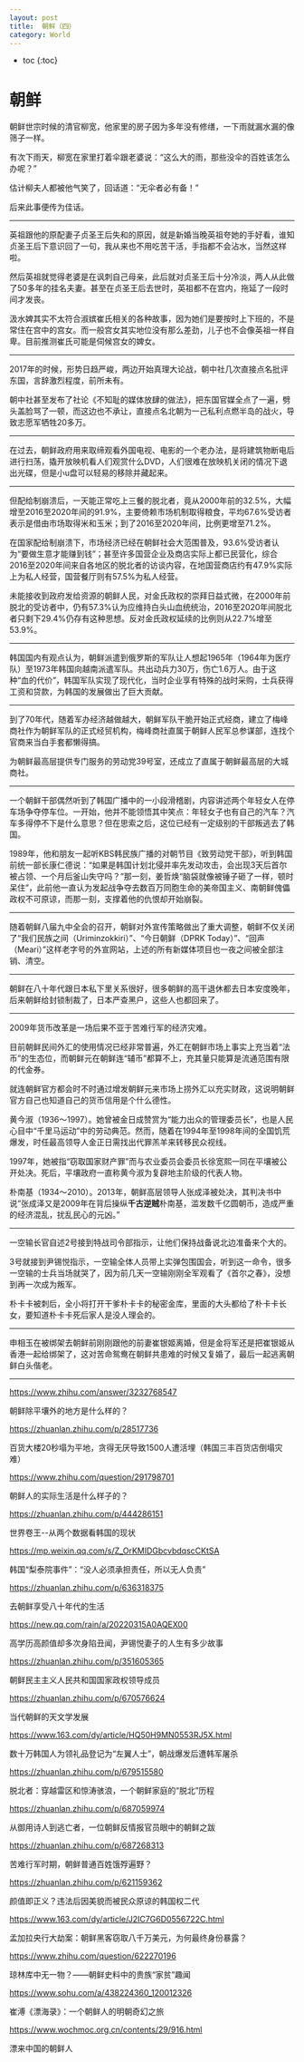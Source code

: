 ```yaml
---
layout: post
title:  朝鲜（四）
category: World 
---
```


* toc
{:toc}

# 朝鲜

朝鲜世宗时候的清官柳宽，他家里的房子因为多年没有修缮，一下雨就漏水漏的像筛子一样。

有次下雨天，柳宽在家里打着伞跟老婆说：“这么大的雨，那些没伞的百姓该怎么办呢？”

估计柳夫人都被他气笑了，回话道：“无伞者必有备！”

后来此事便传为佳话。

---

英祖跟他的原配妻子贞圣王后失和的原因，就是新婚当晚英祖夸她的手好看，谁知贞圣王后下意识回了一句，我从来也不用吃苦干活，手指都不会沾水，当然这样啦。

然后英祖就觉得老婆是在讽刺自己母亲，此后就对贞圣王后十分冷淡，两人从此做了50多年的挂名夫妻。甚至在贞圣王后去世时，英祖都不在宫内，拖延了一段时间才发丧。

汲水婢其实不太符合淑嫔崔氏相关的各种故事，因为她们是要按时上下班的，不是常住在宫中的宫女。而一般宫女其实地位没有那么差劲，儿子也不会像英祖一样自卑。目前推测崔氏可能是伺候宫女的婢女。

---

2017年的时候，形势日趋严峻，两边开始真理大论战，朝中社几次直接点名批评东国，言辞激烈程度，前所未有。

朝中社甚至发布了社论《不知耻的媒体放肆的做法》，把东国官媒全点了一遍，劈头盖脸骂了一顿，而这边也不承让，直接点名北朝为一己私利点燃半岛的战火，导致志愿军牺牲20多万。

---

在过去，朝鲜政府用来取缔观看外国电视、电影的一个老办法，是将建筑物断电后进行扫荡，撬开放映机看人们观赏什么DVD，人们很难在放映机关闭的情况下退出光碟，但是小u盘可以轻易的移除并藏起来。

---

但配给制崩溃后，一天能正常吃上三餐的脱北者，竟从2000年前的32.5%，大幅增至2016至2020年间的91.9%，主要倚赖市场机制取得粮食，平均67.6%受访者表示是借由市场取得米和玉米；到了2016至2020年间，比例更增至71.2%。

在国家配给制崩溃下，市场经济已经在朝鲜社会大范围普及，93.6%受访者认为“要做生意才能赚到钱”；甚至许多国营企业及商店实际上都已民营化，综合2016至2020年间来自各地区的脱北者的访谈内容，在地国营商店约有47.9%实际上为私人经营，国营餐厅则有57.5%为私人经营。

未能接收到政府发给资源的朝鲜人民，对金氏政权的崇拜日益式微，在2000年前脱北的受访者中，仍有57.3%认为应维持白头山血统统治，2016至2020年间脱北者只剩下29.4%仍存有这种思想。反对金氏政权延续的比例则从22.7%增至53.9%。

---

韩国国内有观点认为，朝鲜派遣到俄罗斯的军队让人想起1965年（1964年为医疗队）至1973年韩国向越南派遣军队。共出动兵力30万，伤亡1.6万人。由于这种“血的代价”，韩国军队实现了现代化，当时企业享有特殊的战时采购，士兵获得工资和贷款，为韩国的发展做出了巨大贡献。

---

到了70年代，随着军办经济越做越大，朝鲜军队干脆开始正式经商，建立了梅峰商社作为朝鲜军队的正式经贸机构，梅峰商社直属于朝鲜人民军总参谋部，连找个官商来当白手套都懒得搞。

为朝鲜最高层提供专门服务的劳动党39号室，还成立了直属于朝鲜最高层的大城商社。

---

一个朝鲜干部偶然听到了韩国广播中的一小段滑稽剧，内容讲述两个年轻女人在停车场争夺停车位。一开始，他并不能领悟其中笑点：年轻女子也有自己的汽车？汽车多得停不下是什么意思？但在思索之后，这位已经有一定级别的干部叛逃去了韩国。

1989年，他和朋友一起听KBS韩民族广播的对朝节目《致劳动党干部》，听到韩国前统一部长康仁德说：“如果是韩国计划北侵并率先发动攻击，会出现3天后首尔被占领、一个月后釜山失守吗？”那一刻，姜哲焕“脑袋就像被锤子砸了一样，顿时呆住”，此前他一直认为发起战争夺去数百万同胞生命的美帝国主义、南朝鲜傀儡政权不可原谅，而那一刻，支撑着他的仇恨却开始崩裂。

---

随着朝鲜八届九中全会的召开，朝鲜对外宣传策略做出了重大调整，朝鲜不仅关闭了“我们民族之间（Uriminzokkiri）”、“今日朝鲜（DPRK Today）”、“回声（Meari）”这样老字号的外宣网站，上述的所有新媒体项目也一夜之间被全部注销、清空。

---

朝鲜在八十年代跟日本私下里关系很好，很多朝鲜的高干退休都去日本安度晚年，后来朝鲜给封锁制裁了，日本严查黑户，这些人也都回来了。

---

2009年货币改革是一场后果不亚于苦难行军的经济灾难。

目前朝鲜民间外汇的使用情况已经非常普遍，外汇在朝鲜市场上事实上充当着“法币”的生态位，而朝鲜元在朝鲜连“辅币”都算不上，充其量只能算是流通范围有限的代金券。

就连朝鲜官方都会时不时通过增发朝鲜元来市场上捞外汇以充实财政，这说明朝鲜官方自己也知道自己的货币信用是个什么德性。

黄今淑（1936～1997）。她曾被金日成赞赏为“能力出众的管理委员长”，也是人民心目中“千里马运动”中的劳动典范。然而，随着在1994年至1998年间的全国饥荒爆发，时任最高领导人金正日需找出代罪羔羊来转移民众视线。

1997年，她被指“窃取国家财产罪”而与农业委员会委员长徐宽熙一同在平壤被公开处决。死后，平壤政府一直称黄今淑为复辟地主阶级的代表人物。

朴南基（1934～2010）。2013年，朝鲜高层领导人张成泽被处决，其判决书中说“张成泽又是2009年在背后操纵**千古逆贼**朴南基，滥发数千亿圆朝币，造成严重的经济混乱，扰乱民心的元凶。”

---

一空输长官自述2号接到特战司令部指示，让他们保持战备说北边准备来个大的。

3号就接到尹锡悦指示，一空输全体人员带上实弹包围国会，听到这一命令，很多一空输的士兵当场就哭了，因为前几天一空输刚刚全军观看了《首尔之春》，没想到再一次成为叛军。

朴卡卡被刺后，全小将打开干爹朴卡卡的秘密金库，里面的大头都给了朴卡卡长女，要知道朴卡卡死后家人是没人理会的。

---

申相玉在被绑架去朝鲜前刚刚跟他的前妻崔银姬离婚，但是金将军还是把崔银姬从香港一起给绑架了，这对苦命鸳鸯在朝鲜共患难的时候又复婚了，最后一起逃离朝鲜白头偕老。

---

https://www.zhihu.com/answer/3232768547

朝鲜除平壤外的地方是什么样的？

https://zhuanlan.zhihu.com/p/28517736

百货大楼20秒塌为平地，贪得无厌导致1500人遭活埋（韩国三丰百货店倒塌灾难）

https://www.zhihu.com/question/291798701

朝鲜人的实际生活是什么样子的？

https://zhuanlan.zhihu.com/p/444286151

世界卷王--从两个数据看韩国的现状

https://mp.weixin.qq.com/s/Z_OrKMIDGbcvbdqscCKtSA

韩国“梨泰院事件”：“没人必须承担责任，所以无人负责”

https://zhuanlan.zhihu.com/p/636318375

去朝鲜享受八十年代的生活

https://new.qq.com/rain/a/20220315A0AQEX00

高学历高颜值却多次身陷丑闻，尹锡悦妻子的人生有多少故事

https://zhuanlan.zhihu.com/p/351605365

朝鲜民主主义人民共和国国家政权领导成员

https://zhuanlan.zhihu.com/p/670576624

当代朝鲜的天文学发展

https://www.163.com/dy/article/HQ50H9MN0553RJ5X.html

数十万韩国人为领礼品登记为“左翼人士”，朝战爆发后遭韩军屠杀

https://zhuanlan.zhihu.com/p/679515580

脱北者：穿越雷区和惊涛骇浪，一个朝鲜家庭的“脱北”历程

https://zhuanlan.zhihu.com/p/687059974

从御用诗人到逃亡者，一位朝鲜反情报官员眼中的朝鲜之跋

https://zhuanlan.zhihu.com/p/687268313

苦难行军时期，朝鲜普通百姓饿殍遍野？

https://zhuanlan.zhihu.com/p/621159362

颜值即正义？违法后因美貌而被民众原谅的韩国权二代

https://www.163.com/dy/article/J2IC7G6D0556722C.html

孟加拉央行大劫案：朝鲜黑客窃取八千万美元，为何最终身份暴露？

https://www.zhihu.com/question/622270196

琼林库中无一物？——朝鲜史料中的贵族“家贫”趣闻

https://www.sohu.com/a/438224360_120012326

崔溥《漂海录》：一个朝鲜人的明朝奇幻之旅

https://www.wochmoc.org.cn/contents/29/916.html

漂来中国的朝鲜人
